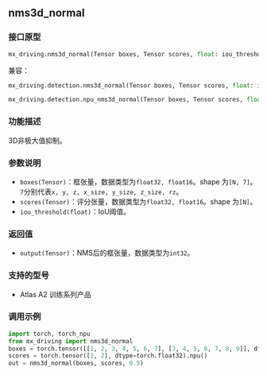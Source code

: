 ## nms3d_normal
### 接口原型
```python
mx_driving.nms3d_normal(Tensor boxes, Tensor scores, float: iou_threshold) -> Tensor
```
兼容：
```python
mx_driving.detection.nms3d_normal(Tensor boxes, Tensor scores, float: iou_threshold) -> Tensor
```
```python
mx_driving.detection.npu_nms3d_normal(Tensor boxes, Tensor scores, float: iou_threshold) -> Tensor
```
### 功能描述
3D非极大值抑制。
### 参数说明
- `boxes(Tensor)`：框张量，数据类型为`float32, float16`。shape 为`[N, 7]`。`7`分别代表`x, y, z, x_size, y_size, z_size, rz`。
- `scores(Tensor)`：评分张量，数据类型为`float32, float16`。shape 为`[N]`。
- `iou_threshold(float)`：IoU阈值。
### 返回值
- `output(Tensor)`：NMS后的框张量，数据类型为`int32`。
### 支持的型号
- Atlas A2 训练系列产品
### 调用示例
```python
import torch, torch_npu
from mx_driving import nms3d_normal
boxes = torch.tensor([[1, 2, 3, 4, 5, 6, 7], [3, 4, 5, 6, 7, 8, 9]], dtype=torch.float32).npu()
scores = torch.tensor([1, 2], dtype=torch.float32).npu()
out = nms3d_normal(boxes, scores, 0.5)
```